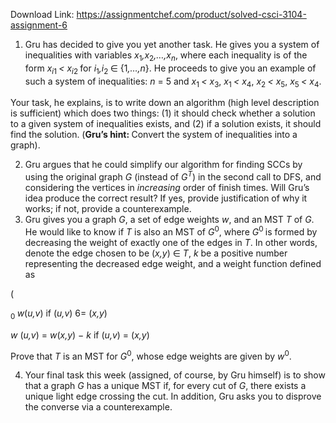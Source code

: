 Download Link: https://assignmentchef.com/product/solved-csci-3104-assignment-6
<br>
<ol>

 <li>Gru has decided to give you yet another task. He gives you a system of inequalities with variables <em>x</em><sub>1</sub><em>,x</em><sub>2</sub><em>,…,x<sub>n</sub></em>, where each inequality is of the form <em>x<sub>i</sub></em><sub>1 </sub><em>&lt; x<sub>i</sub></em><sub>2 </sub>for <em>i</em><sub>1</sub><em>,i</em><sub>2 </sub>∈ {1<em>,…,n</em>}. He proceeds to give you an example of such a system of inequalities: <em>n </em>= 5 and <em>x</em><sub>1 </sub><em>&lt; x</em><sub>3</sub>, <em>x</em><sub>1 </sub><em>&lt; x</em><sub>4</sub>, <em>x</em><sub>2 </sub><em>&lt; x</em><sub>5</sub>, <em>x</em><sub>5 </sub><em>&lt; x</em><sub>4</sub>.</li>

</ol>

Your task, he explains, is to write down an algorithm (high level description is sufficient) which does two things: (1) it should check whether a solution to a given system of inequalities exists, and (2) if a solution exists, it should find the solution. (<strong>Gru’s hint: </strong>Convert the system of inequalities into a graph).

<ol start="2">

 <li>Gru argues that he could simplify our algorithm for finding SCCs by using the original graph <em>G </em>(instead of <em>G<sup>T</sup></em>) in the second call to DFS, and considering the vertices in <em>increasing </em>order of finish times. Will Gru’s idea produce the correct result? If yes, provide justification of why it works; if not, provide a counterexample.</li>

 <li>Gru gives you a graph <em>G</em>, a set of edge weights <em>w</em>, and an MST <em>T </em>of <em>G</em>. He would like to know if <em>T </em>is also an MST of <em>G</em><sup>0</sup>, where <em>G</em><sup>0 </sup>is formed by decreasing the weight of exactly one of the edges in <em>T</em>. In other words, denote the edge chosen to be (<em>x,y</em>) ∈ <em>T</em>, <em>k </em>be a positive number representing the decreased edge weight, and a weight function defined as</li>

</ol>

(

<sub>0                                  </sub><em>w</em>(<em>u,v</em>)                if (<em>u,v</em>) 6= (<em>x,y</em>)

<em>w </em>(<em>u,v</em>) = <em>w</em>(<em>x,y</em>) − <em>k </em>if (<em>u,v</em>) = (<em>x,y</em>)

Prove that <em>T </em>is an MST for <em>G</em><sup>0</sup>, whose edge weights are given by <em>w</em><sup>0</sup>.

<ol start="4">

 <li>Your final task this week (assigned, of course, by Gru himself) is to show that a graph <em>G </em>has a unique MST if, for every cut of <em>G</em>, there exists a unique light edge crossing the cut. In addition, Gru asks you to disprove the converse via a counterexample.</li>

</ol>